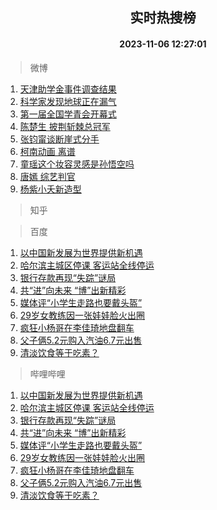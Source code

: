 <div align="center"><h2>实时热搜榜</h2><h4>2023-11-06 12:27:01</h4></div>

> 微博  

1. [天津助学金事件调查结果](https://s.weibo.com/weibo?q=%23%E5%A4%A9%E6%B4%A5%E5%8A%A9%E5%AD%A6%E9%87%91%E4%BA%8B%E4%BB%B6%E8%B0%83%E6%9F%A5%E7%BB%93%E6%9E%9C%23&t=31&band_rank=1&Refer=top)<br />
2. [科学家发现地球正在漏气](https://s.weibo.com/weibo?q=%23%E7%A7%91%E5%AD%A6%E5%AE%B6%E5%8F%91%E7%8E%B0%E5%9C%B0%E7%90%83%E6%AD%A3%E5%9C%A8%E6%BC%8F%E6%B0%94%23&t=31&band_rank=2&Refer=top)<br />
3. [第一届全国学青会开幕式](https://s.weibo.com/weibo?q=%23%E7%AC%AC%E4%B8%80%E5%B1%8A%E5%85%A8%E5%9B%BD%E5%AD%A6%E9%9D%92%E4%BC%9A%E5%BC%80%E5%B9%95%E5%BC%8F%23&t=31&band_rank=3&Refer=top)<br />
4. [陈楚生 披荆斩棘总冠军](https://s.weibo.com/weibo?q=%E9%99%88%E6%A5%9A%E7%94%9F%20%E6%8A%AB%E8%8D%86%E6%96%A9%E6%A3%98%E6%80%BB%E5%86%A0%E5%86%9B&t=31&band_rank=4&Refer=top)<br />
5. [张钧甯谈断崖式分手](https://s.weibo.com/weibo?q=%23%E5%BC%A0%E9%92%A7%E7%94%AF%E8%B0%88%E6%96%AD%E5%B4%96%E5%BC%8F%E5%88%86%E6%89%8B%23&t=31&band_rank=5&Refer=top)<br />
6. [柯南动画 离谱](https://s.weibo.com/weibo?q=%E6%9F%AF%E5%8D%97%E5%8A%A8%E7%94%BB%20%E7%A6%BB%E8%B0%B1&t=31&band_rank=6&Refer=top)<br />
7. [童瑶这个妆容灵感是孙悟空吗](https://s.weibo.com/weibo?q=%E7%AB%A5%E7%91%B6%E8%BF%99%E4%B8%AA%E5%A6%86%E5%AE%B9%E7%81%B5%E6%84%9F%E6%98%AF%E5%AD%99%E6%82%9F%E7%A9%BA%E5%90%97&t=31&band_rank=7&Refer=top)<br />
8. [唐嫣 综艺判官](https://s.weibo.com/weibo?q=%E5%94%90%E5%AB%A3%20%E7%BB%BC%E8%89%BA%E5%88%A4%E5%AE%98&t=31&band_rank=8&Refer=top)<br />
9. [杨紫小夭新造型](https://s.weibo.com/weibo?q=%23%E6%9D%A8%E7%B4%AB%E5%B0%8F%E5%A4%AD%E6%96%B0%E9%80%A0%E5%9E%8B%23&t=31&band_rank=9&Refer=top)<br />

> 知乎  


> 百度  

1. [以中国新发展为世界提供新机遇](https://www.baidu.com/s?wd=%E4%BB%A5%E4%B8%AD%E5%9B%BD%E6%96%B0%E5%8F%91%E5%B1%95%E4%B8%BA%E4%B8%96%E7%95%8C%E6%8F%90%E4%BE%9B%E6%96%B0%E6%9C%BA%E9%81%87&sa=fyb_news&rsv_dl=fyb_news)<br />
2. [哈尔滨主城区停课 客运站全线停运](https://www.baidu.com/s?wd=%E5%93%88%E5%B0%94%E6%BB%A8%E4%B8%BB%E5%9F%8E%E5%8C%BA%E5%81%9C%E8%AF%BE+%E5%AE%A2%E8%BF%90%E7%AB%99%E5%85%A8%E7%BA%BF%E5%81%9C%E8%BF%90&sa=fyb_news&rsv_dl=fyb_news)<br />
3. [银行存款再现“失踪”谜局](https://www.baidu.com/s?wd=%E9%93%B6%E8%A1%8C%E5%AD%98%E6%AC%BE%E5%86%8D%E7%8E%B0%E2%80%9C%E5%A4%B1%E8%B8%AA%E2%80%9D%E8%B0%9C%E5%B1%80&sa=fyb_news&rsv_dl=fyb_news)<br />
4. [共“进”向未来 “博”出新精彩](https://www.baidu.com/s?wd=%E5%85%B1%E2%80%9C%E8%BF%9B%E2%80%9D%E5%90%91%E6%9C%AA%E6%9D%A5+%E2%80%9C%E5%8D%9A%E2%80%9D%E5%87%BA%E6%96%B0%E7%B2%BE%E5%BD%A9&sa=fyb_news&rsv_dl=fyb_news)<br />
5. [媒体评“小学生走路也要戴头盔”](https://www.baidu.com/s?wd=%E5%AA%92%E4%BD%93%E8%AF%84%E2%80%9C%E5%B0%8F%E5%AD%A6%E7%94%9F%E8%B5%B0%E8%B7%AF%E4%B9%9F%E8%A6%81%E6%88%B4%E5%A4%B4%E7%9B%94%E2%80%9D&sa=fyb_news&rsv_dl=fyb_news)<br />
6. [29岁女教练因一张娃娃脸火出圈](https://www.baidu.com/s?wd=29%E5%B2%81%E5%A5%B3%E6%95%99%E7%BB%83%E5%9B%A0%E4%B8%80%E5%BC%A0%E5%A8%83%E5%A8%83%E8%84%B8%E7%81%AB%E5%87%BA%E5%9C%88&sa=fyb_news&rsv_dl=fyb_news)<br />
7. [疯狂小杨哥在李佳琦地盘翻车](https://www.baidu.com/s?wd=%E7%96%AF%E7%8B%82%E5%B0%8F%E6%9D%A8%E5%93%A5%E5%9C%A8%E6%9D%8E%E4%BD%B3%E7%90%A6%E5%9C%B0%E7%9B%98%E7%BF%BB%E8%BD%A6&sa=fyb_news&rsv_dl=fyb_news)<br />
8. [父子俩5.2元购入汽油6.7元出售](https://www.baidu.com/s?wd=%E7%88%B6%E5%AD%90%E4%BF%A95.2%E5%85%83%E8%B4%AD%E5%85%A5%E6%B1%BD%E6%B2%B96.7%E5%85%83%E5%87%BA%E5%94%AE&sa=fyb_news&rsv_dl=fyb_news)<br />
9. [清淡饮食等于吃素？](https://www.baidu.com/s?wd=%E6%B8%85%E6%B7%A1%E9%A5%AE%E9%A3%9F%E7%AD%89%E4%BA%8E%E5%90%83%E7%B4%A0%EF%BC%9F&sa=fyb_news&rsv_dl=fyb_news)<br />

> 哔哩哔哩  

1. [以中国新发展为世界提供新机遇](https://www.baidu.com/s?wd=%E4%BB%A5%E4%B8%AD%E5%9B%BD%E6%96%B0%E5%8F%91%E5%B1%95%E4%B8%BA%E4%B8%96%E7%95%8C%E6%8F%90%E4%BE%9B%E6%96%B0%E6%9C%BA%E9%81%87&sa=fyb_news&rsv_dl=fyb_news)<br />
2. [哈尔滨主城区停课 客运站全线停运](https://www.baidu.com/s?wd=%E5%93%88%E5%B0%94%E6%BB%A8%E4%B8%BB%E5%9F%8E%E5%8C%BA%E5%81%9C%E8%AF%BE+%E5%AE%A2%E8%BF%90%E7%AB%99%E5%85%A8%E7%BA%BF%E5%81%9C%E8%BF%90&sa=fyb_news&rsv_dl=fyb_news)<br />
3. [银行存款再现“失踪”谜局](https://www.baidu.com/s?wd=%E9%93%B6%E8%A1%8C%E5%AD%98%E6%AC%BE%E5%86%8D%E7%8E%B0%E2%80%9C%E5%A4%B1%E8%B8%AA%E2%80%9D%E8%B0%9C%E5%B1%80&sa=fyb_news&rsv_dl=fyb_news)<br />
4. [共“进”向未来 “博”出新精彩](https://www.baidu.com/s?wd=%E5%85%B1%E2%80%9C%E8%BF%9B%E2%80%9D%E5%90%91%E6%9C%AA%E6%9D%A5+%E2%80%9C%E5%8D%9A%E2%80%9D%E5%87%BA%E6%96%B0%E7%B2%BE%E5%BD%A9&sa=fyb_news&rsv_dl=fyb_news)<br />
5. [媒体评“小学生走路也要戴头盔”](https://www.baidu.com/s?wd=%E5%AA%92%E4%BD%93%E8%AF%84%E2%80%9C%E5%B0%8F%E5%AD%A6%E7%94%9F%E8%B5%B0%E8%B7%AF%E4%B9%9F%E8%A6%81%E6%88%B4%E5%A4%B4%E7%9B%94%E2%80%9D&sa=fyb_news&rsv_dl=fyb_news)<br />
6. [29岁女教练因一张娃娃脸火出圈](https://www.baidu.com/s?wd=29%E5%B2%81%E5%A5%B3%E6%95%99%E7%BB%83%E5%9B%A0%E4%B8%80%E5%BC%A0%E5%A8%83%E5%A8%83%E8%84%B8%E7%81%AB%E5%87%BA%E5%9C%88&sa=fyb_news&rsv_dl=fyb_news)<br />
7. [疯狂小杨哥在李佳琦地盘翻车](https://www.baidu.com/s?wd=%E7%96%AF%E7%8B%82%E5%B0%8F%E6%9D%A8%E5%93%A5%E5%9C%A8%E6%9D%8E%E4%BD%B3%E7%90%A6%E5%9C%B0%E7%9B%98%E7%BF%BB%E8%BD%A6&sa=fyb_news&rsv_dl=fyb_news)<br />
8. [父子俩5.2元购入汽油6.7元出售](https://www.baidu.com/s?wd=%E7%88%B6%E5%AD%90%E4%BF%A95.2%E5%85%83%E8%B4%AD%E5%85%A5%E6%B1%BD%E6%B2%B96.7%E5%85%83%E5%87%BA%E5%94%AE&sa=fyb_news&rsv_dl=fyb_news)<br />
9. [清淡饮食等于吃素？](https://www.baidu.com/s?wd=%E6%B8%85%E6%B7%A1%E9%A5%AE%E9%A3%9F%E7%AD%89%E4%BA%8E%E5%90%83%E7%B4%A0%EF%BC%9F&sa=fyb_news&rsv_dl=fyb_news)<br />
